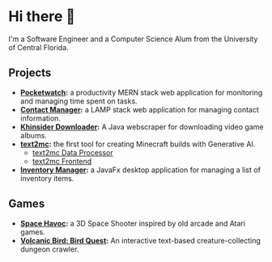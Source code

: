 # Hi there 👋

I'm a Software Engineer and a Computer Science Alum from the University of Central Florida.

## Projects

* **[Pocketwatch](https://github.com/constellationz/pocketwatch):** a productivity MERN stack web application for monitoring and managing time spent on tasks.
* **[Contact Manager](https://github.com/RyanTurner02/contact-manager):** a LAMP stack web application for managing contact information.
* **[Khinsider Downloader](https://github.com/RyanTurner02/khinsider-downloader):** A Java webscraper for downloading video game albums.
* **[text2mc](https://text2mc.vercel.app/):** the first tool for creating Minecraft builds with Generative AI.
  * [text2mc Data Processor](https://github.com/shauncomino/text2mc-dataprocessor)
  * [text2mc Frontend](https://github.com/Alan-Laboy/text2mc-frontend)
* **[Inventory Manager](https://github.com/RyanTurner02/inventory-manager):** a JavaFx desktop application for managing a list of inventory items.

## Games

* **[Space Havoc](https://github.com/RyanTurner02/space-havoc):** a 3D Space Shooter inspired by old arcade and Atari games.
* **[Volcanic Bird: Bird Quest](https://github.com/PKTidus/volcanic-bird-rpg):** An interactive text-based creature-collecting dungeon crawler.
